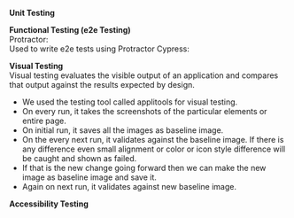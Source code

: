 **Unit Testing**

**Functional Testing (e2e Testing)**<br>
Protractor: <br>
Used to write e2e tests using Protractor
Cypress: <br>

**Visual Testing** <br>
Visual testing evaluates the visible output of an application and compares that output against the results expected by design. 
* We used the testing tool called applitools for visual testing.
* On every run, it takes the screenshots of the particular elements or entire page. 
* On initial run, it saves all the images as baseline image.
* On the every next run, it validates against the baseline image. If there is any difference even small alignment or color or icon style difference will be caught and shown as failed.
* If that is the new change going forward then we can make the new image as baseline image and save it.
* Again on next run, it validates against new baseline image. <br>

**Accessibility Testing**
